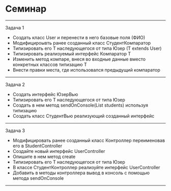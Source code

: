 # Семинар
-------
Задача 1
- Создать класс User и перенести в него базовые поля (ФИО)
- Модифицироывть ранее созданный класс СтудентКомпаратор
- Типизировать его Т наследующегося от типа Юзер (Т extends User)
- Типизировать реализуемый интерфейс Компаратор Т
- Изменить метод компаре, внеся во входные данные вместо конкретных классов типизацию Т
- Внести правки места, где использовался предыдущий компаратор
---------
Задача 2
- Создать интерфейс ЮзерВью
- Типизировать его T наследующегося от типа Юзер
- Создать в нем метод sendOnConsole(List<Student> students) используя типизацию
- Создать класс СтудентВью реализующий созданный интерфейс
---------
Задача 3
- Модифицировать ранее созданный класс Контроллер переименовав его в StudentController
- Создайте новый интерфейс UserController
- Опишите в нем метод create
- Типизировать его T наследующегося от типа Юзер
- В классе СтудентКонтроллер реализуйте интерфейс UserController
- Добавить в методы контроллера вывод в консоль с помощью метода sendOnConsole
---------